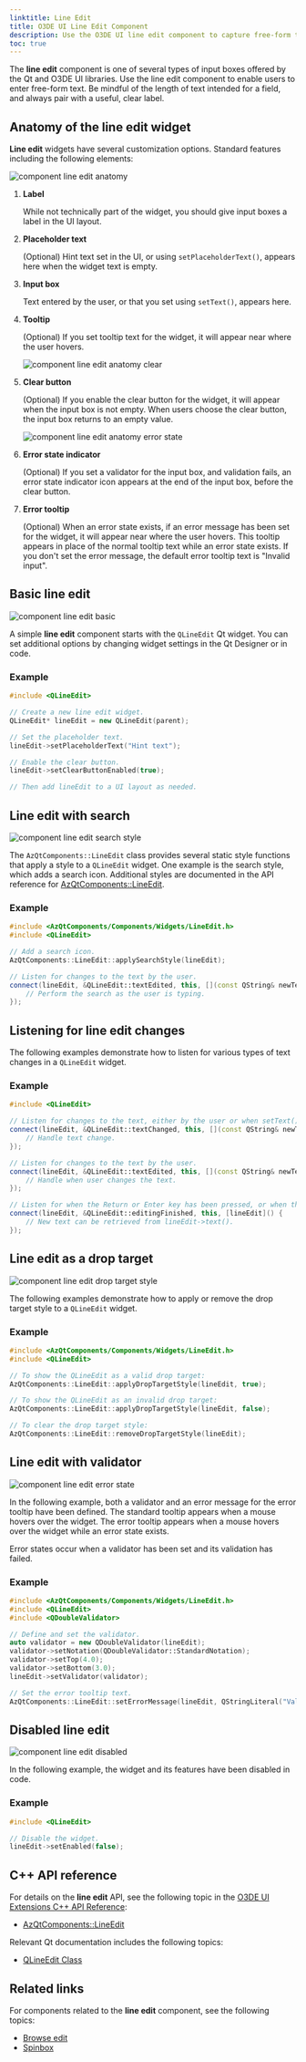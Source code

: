 ```yaml
---
linktitle: Line Edit
title: O3DE UI Line Edit Component
description: Use the O3DE UI line edit component to capture free-form text from the user.
toc: true
---
```


The **line edit** component is one of several types of input boxes offered by the Qt and O3DE UI libraries. Use the line edit component to enable users to enter free-form text. Be mindful of the length of text intended for a field, and always pair with a useful, clear label.

## Anatomy of the line edit widget

 **Line edit** widgets have several customization options. Standard features including the following elements:

![component line edit anatomy](/images/tools-ui/component-line-edit-anatomy.png)

1.  **Label**

    While not technically part of the widget, you should give input boxes a label in the UI layout.

1.  **Placeholder text**

    (Optional) Hint text set in the UI, or using `setPlaceholderText()`, appears here when the widget text is empty.

1.  **Input box**

    Text entered by the user, or that you set using `setText()`, appears here.

1.  **Tooltip**

    (Optional) If you set tooltip text for the widget, it will appear near where the user hovers.

    ![component line edit anatomy clear](/images/tools-ui/component-line-edit-anatomy-clear.png)

1.  **Clear button**

    (Optional) If you enable the clear button for the widget, it will appear when the input box is not empty. When users choose the clear button, the input box returns to an empty value.

    ![component line edit anatomy error state](/images/tools-ui/component-line-edit-anatomy-error-state.png)

1.  **Error state indicator**

    (Optional) If you set a validator for the input box, and validation fails, an error state indicator icon appears at the end of the input box, before the clear button.

1.  **Error tooltip**

    (Optional) When an error state exists, if an error message has been set for the widget, it will appear near where the user hovers. This tooltip appears in place of the normal tooltip text while an error state exists. If you don't set the error message, the default error tooltip text is "Invalid input".

## Basic line edit

![component line edit basic](/images/tools-ui/component-line-edit-basic.png)

A simple **line edit** component starts with the `QLineEdit` Qt widget. You can set additional options by changing widget settings in the Qt Designer or in code.

### Example

```cpp
#include <QLineEdit>

// Create a new line edit widget.
QLineEdit* lineEdit = new QLineEdit(parent);

// Set the placeholder text.
lineEdit->setPlaceholderText("Hint text");

// Enable the clear button.
lineEdit->setClearButtonEnabled(true);

// Then add lineEdit to a UI layout as needed.
```

## Line edit with search

![component line edit search style](/images/tools-ui/component-line-edit-search-style.png)

The `AzQtComponents::LineEdit` class provides several static style functions that apply a style to a `QLineEdit` widget. One example is the search style, which adds a search icon. Additional styles are documented in the API reference for [AzQtComponents::LineEdit](/docs/api/frameworks/azqtcomponents/class_az_qt_components_1_1_line_edit.html).

### Example

```cpp
#include <AzQtComponents/Components/Widgets/LineEdit.h>
#include <QLineEdit>

// Add a search icon.
AzQtComponents::LineEdit::applySearchStyle(lineEdit);

// Listen for changes to the text by the user.
connect(lineEdit, &QLineEdit::textEdited, this, [](const QString& newText) {
    // Perform the search as the user is typing.
});
```

## Listening for line edit changes

The following examples demonstrate how to listen for various types of text changes in a `QLineEdit` widget.

### Example

```cpp
#include <QLineEdit>

// Listen for changes to the text, either by the user or when setText() is called.
connect(lineEdit, &QLineEdit::textChanged, this, [](const QString& newText) {
    // Handle text change.
});

// Listen for changes to the text by the user.
connect(lineEdit, &QLineEdit::textEdited, this, [](const QString& newText) {
    // Handle when user changes the text.
});

// Listen for when the Return or Enter key has been pressed, or when the input box loses focus.
connect(lineEdit, &QLineEdit::editingFinished, this, [lineEdit]() {
    // New text can be retrieved from lineEdit->text().
});
```

## Line edit as a drop target

![component line edit drop target style](/images/tools-ui/component-line-edit-drop-target-style.png)

The following examples demonstrate how to apply or remove the drop target style to a `QLineEdit` widget.

### Example

```cpp
#include <AzQtComponents/Components/Widgets/LineEdit.h>
#include <QLineEdit>

// To show the QLineEdit as a valid drop target:
AzQtComponents::LineEdit::applyDropTargetStyle(lineEdit, true);

// To show the QLineEdit as an invalid drop target:
AzQtComponents::LineEdit::applyDropTargetStyle(lineEdit, false);

// To clear the drop target style:
AzQtComponents::LineEdit::removeDropTargetStyle(lineEdit);
```

## Line edit with validator

![component line edit error state](/images/tools-ui/component-line-edit-error-state.png)

In the following example, both a validator and an error message for the error tooltip have been defined. The standard tooltip appears when a mouse hovers over the widget. The error tooltip appears when a mouse hovers over the widget while an error state exists.

Error states occur when a validator has been set and its validation has failed.

### Example

```cpp
#include <AzQtComponents/Components/Widgets/LineEdit.h>
#include <QLineEdit>
#include <QDoubleValidator>

// Define and set the validator.
auto validator = new QDoubleValidator(lineEdit);
validator->setNotation(QDoubleValidator::StandardNotation);
validator->setTop(4.0);
validator->setBottom(3.0);
lineEdit->setValidator(validator);

// Set the error tooltip text.
AzQtComponents::LineEdit::setErrorMessage(lineEdit, QStringLiteral("Value must be between 3.0 and 4.0"));
```

## Disabled line edit

![component line edit disabled](/images/tools-ui/component-line-edit-disabled.png)

In the following example, the widget and its features have been disabled in code.

### Example

```cpp
#include <QLineEdit>

// Disable the widget.
lineEdit->setEnabled(false);
```

## C++ API reference

For details on the **line edit** API, see the following topic in the [O3DE UI Extensions C++ API Reference](/docs/api/frameworks/azqtcomponents/namespace_az_qt_components.html):
+  [AzQtComponents::LineEdit](/docs/api/frameworks/azqtcomponents/class_az_qt_components_1_1_line_edit.html)

Relevant Qt documentation includes the following topics:
+  [QLineEdit Class](https://doc.qt.io/qt-5/qlineedit.html)

## Related links

For components related to the **line edit** component, see the following topics:
+  [Browse edit](./uidev-browse-edit-component)
+  [Spinbox](./uidev-spinbox-component)
